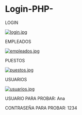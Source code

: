 # Login-PHP-


LOGIN 

[![login.jpg](https://i.postimg.cc/VNFp9cvn/login.jpg)](https://postimg.cc/8FjZD9hz)

EMPLEADOS 

[![empleados.jpg](https://i.postimg.cc/B6jvRpdY/empleados.jpg)](https://postimg.cc/5YM1CB9L)

PUESTOS

[![puestos.jpg](https://i.postimg.cc/GhdCyzqW/puestos.jpg)](https://postimg.cc/8sK98d84)

USUARIOS

[![usuarios.jpg](https://i.postimg.cc/3JKsRNw7/usuarios.jpg)](https://postimg.cc/WtHWY2rf)


USUARIO PARA PROBAR: Ana

CONTRASEÑA PARA PROBAR: 1234
